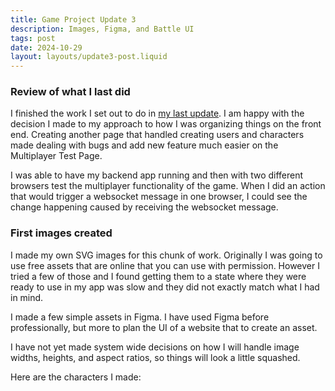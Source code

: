 ```yaml
---
title: Game Project Update 3
description: Images, Figma, and Battle UI
tags: post
date: 2024-10-29
layout: layouts/update3-post.liquid
---
```

### Review of what I last did

I finished the work I set out to do in [my last update](https://nathanarvan.dev/posts/game-project-update-2).  I am happy with the decision I made to my approach to how I was organizing things on the front end.  Creating another page that handled creating users and characters made dealing with bugs and add new feature much easier on the Multiplayer Test Page.

I was able to have my backend app running and then with two different browsers test the multiplayer functionality of the game.  When I did an action that would trigger a websocket message in one browser, I could see the change happening caused by receiving the websocket message.

### First images created

I made my own SVG images for this chunk of work.  Originally I was going to use free assets that are online that you can use with permission.  However I tried a few of those and I found getting them to a state where they were ready to use in my app was slow and they did not exactly match what I had in mind.

I made a few simple assets in Figma.  I have used Figma before professionally, but more to plan the UI of a website that to create an asset.  

I have not yet made system wide decisions on how I will handle image widths, heights, and aspect ratios, so things will look a little squashed.

Here are the characters I made:
